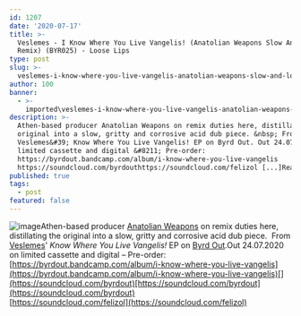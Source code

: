 ```yaml
---
id: 1207
date: '2020-07-17'
title: >-
  Veslemes - I Know Where You Live Vangelis! (Anatolian Weapons Slow And Low
  Remix) (BYR025) - Loose Lips
type: post
slug: >-
  veslemes-i-know-where-you-live-vangelis-anatolian-weapons-slow-and-low-remix-byr025
author: 100
banner:
  - >-
    imported\veslemes-i-know-where-you-live-vangelis-anatolian-weapons-slow-and-low-remix-byr025\image1207.jpeg
description: >-
  Athen-based producer Anatolian Weapons on remix duties here, distillating the
  original into a slow, gritty and corrosive acid dub piece. &nbsp; From
  Veslemes&#39; Know Where You Live Vangelis! EP on Byrd Out. Out 24.07.2020 on
  limited cassette and digital &#8211; Pre-order:
  https://byrdout.bandcamp.com/album/i-know-where-you-live-vangelis
  https://soundcloud.com/byrdouthttps://soundcloud.com/felizol [...]Read More...
published: true
tags:
  - post
featured: false
---
```

![image](../imported\veslemes-i-know-where-you-live-vangelis-anatolian-weapons-slow-and-low-remix-byr025\image1207.jpeg)Athen-based producer [Anatolian Weapons](https://anatolianweapons.bandcamp.com/) on remix duties here, distillating the original into a slow, gritty and corrosive acid dub piece.  From [Veslemes](https://felizol.bandcamp.com/)' _Know Where You Live Vangelis!_ EP on [Byrd Out](https://byrdout.com/).Out 24.07.2020 on limited cassette and digital – Pre-order: [](https://byrdout.bandcamp.com/album/i-know-where-you-live-vangelis)[https://byrdout.bandcamp.com/album/i-know-where-you-live-vangelis](https://byrdout.bandcamp.com/album/i-know-where-you-live-vangelis)[](https://soundcloud.com/byrdout)[https://soundcloud.com/byrdout](https://soundcloud.com/byrdout)  
[](https://soundcloud.com/felizol)[https://soundcloud.com/felizol](https://soundcloud.com/felizol)